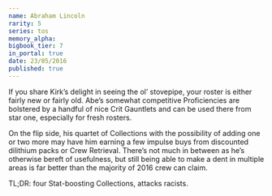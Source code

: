 ```yaml
---
name: Abraham Lincoln
rarity: 5
series: tos
memory_alpha:
bigbook_tier: 7
in_portal: true
date: 23/05/2016
published: true
---
```


If you share Kirk’s delight in seeing the ol’ stovepipe, your roster is either fairly new or fairly old. Abe’s somewhat competitive Proficiencies are bolstered by a handful of nice Crit Gauntlets and can be used there from star one, especially for fresh rosters.

On the flip side, his quartet of Collections with the possibility of adding one or two more may have him earning a few impulse buys from discounted dilithium packs or Crew Retrieval. There’s not much in between as he’s otherwise bereft of usefulness, but still being able to make a dent in multiple areas is far better than the majority of 2016 crew can claim. 

TL;DR: four Stat-boosting Collections, attacks racists.
